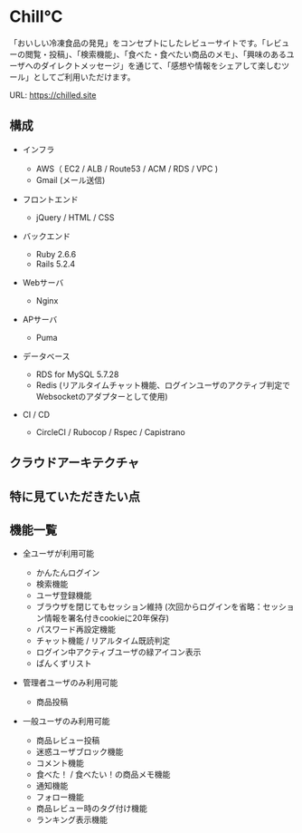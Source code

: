 # Chill℃

「おいしい冷凍食品の発見」をコンセプトにしたレビューサイトです。「レビューの閲覧・投稿」、「検索機能」、「食べた・食べたい商品のメモ」、「興味のあるユーザへのダイレクトメッセージ」を通じて、「感想や情報をシェアして楽しむツール」としてご利用いただけます。

URL: https://chilled.site

## 構成

* インフラ
  * AWS（ EC2 / ALB / Route53 / ACM / RDS / VPC )
  * Gmail (メール送信)

* フロントエンド
  * jQuery / HTML / CSS
  
* バックエンド
  * Ruby 2.6.6
  * Rails 5.2.4
  
* Webサーバ
  * Nginx

* APサーバ
  * Puma
 
* データベース
  * RDS for MySQL 5.7.28
  * Redis (リアルタイムチャット機能、ログインユーザのアクティブ判定でWebsocketのアダプターとして使用)
  
* CI / CD
  * CircleCI / Rubocop / Rspec / Capistrano 
  
## クラウドアーキテクチャ

## 特に見ていただきたい点

## 機能一覧
* 全ユーザが利用可能
  * かんたんログイン
  * 検索機能
  * ユーザ登録機能
  * ブラウザを閉じてもセッション維持 (次回からログインを省略：セッション情報を署名付きcookieに20年保存)
  * パスワード再設定機能
  * チャット機能 / リアルタイム既読判定
  * ログイン中アクティブユーザの緑アイコン表示
  * ぱんくずリスト
 
* 管理者ユーザのみ利用可能
  * 商品投稿 
 
* 一般ユーザのみ利用可能
  * 商品レビュー投稿 
  * 迷惑ユーザブロック機能 
  * コメント機能
  * 食べた！ / 食べたい！の商品メモ機能 
  * 通知機能 
  * フォロー機能 
  * 商品レビュー時のタグ付け機能
  * ランキング表示機能 



